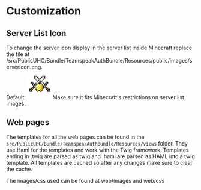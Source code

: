 Customization
=============

Server List Icon
----------------

To change the server icon display in the server list inside Minecraft replace the file at /src/PublicUHC/Bundle/TeamspeakAuthBundle/Resources/public/images/servericon.png.

Default: ![Server Icon](/src/PublicUHC/Bundle/TeamspeakAuthBundle/Resources/public/images/servericon.png)
Make sure it fits Minecraft's restrictions on server list images.

Web pages
---------

The templates for all the web pages can be found in the `src/PublicUHC/Bundle/TeamspeakAuthBundle/Resources/views` folder. They use Haml for the templates and work with the Twig framework.
Templates ending in .twig are parsed as twig and .haml are parsed as HAML into a twig template.
All templates are cached so after any changes make sure to clear the cache.

The images/css used can be found at web/images and web/css
